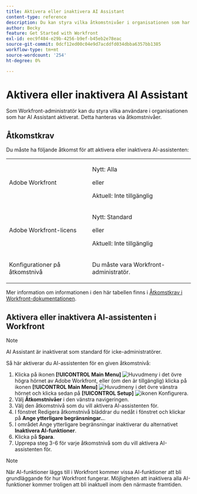 ```yaml
---
title: Aktivera eller inaktivera AI Assistant
content-type: reference
description: Du kan styra vilka åtkomstnivåer i organisationen som har tillgång till AI Assistant.
author: Becky
feature: Get Started with Workfront
exl-id: eec9f484-e29b-4256-b9ef-b45eb2e78eac
source-git-commit: 0dcf12ed00c04e9d7acddfd034dbba6357bb1385
workflow-type: tm+mt
source-wordcount: '254'
ht-degree: 0%

---
```


# Aktivera eller inaktivera AI Assistant

Som Workfront-administratör kan du styra vilka användare i organisationen som har AI Assistant aktiverat. Detta hanteras via åtkomstnivåer.

## Åtkomstkrav

Du måste ha följande åtkomst för att aktivera eller inaktivera AI-assistenten:

<table style="table-layout:auto"> 
 <col> 
 <col> 
 <tbody> 
  <tr> 
   <td role="rowheader">Adobe Workfront</td> 
   <td><p>Nytt: Alla</p>
       <p>eller</p>
       <p>Aktuell: Inte tillgänglig</p></td>
  </tr> 
  <tr> 
   <td role="rowheader">Adobe Workfront-licens</td> 
   <td><p>Nytt: Standard</p>
       <p>eller</p>
       <p>Aktuell: Inte tillgänglig</p></td>
  </tr> 
  <tr> 
   <td role="rowheader">Konfigurationer på åtkomstnivå</td> 
   <td> <p>Du måste vara Workfront-administratör.</p> </td> 
  </tr> 
 </tbody> 
</table>

Mer information om informationen i den här tabellen finns i [Åtkomstkrav i Workfront-dokumentationen](/help/quicksilver/administration-and-setup/add-users/access-levels-and-object-permissions/access-level-requirements-in-documentation.md).

## Aktivera eller inaktivera AI-assistenten i Workfront

>[!NOTE]
>
>AI Assistant är inaktiverat som standard för icke-administratörer.

Så här aktiverar du AI-assistenten för en given åtkomstnivå:

1. Klicka på ikonen **[!UICONTROL Main Menu]** ![Huvudmeny](/help/_includes/assets/main-menu-icon.png) i det övre högra hörnet av Adobe Workfront, eller (om den är tillgänglig) klicka på ikonen **[!UICONTROL Main Menu]** ![Huvudmeny](/help/_includes/assets/main-menu-icon-left-nav.png) i det övre vänstra hörnet och klicka sedan på **[!UICONTROL Setup]** ![ikonen Konfigurera](/help/_includes/assets/gear-icon-setup.png).
1. Välj **Åtkomstnivåer** i den vänstra navigeringen.
1. Välj den åtkomstnivå som du vill aktivera AI-assistenten för.
1. I fönstret Redigera åtkomstnivå bläddrar du nedåt i fönstret och klickar på **Ange ytterligare begränsningar..**.
1. I området Ange ytterligare begränsningar inaktiverar du alternativet **Inaktivera AI-funktioner**.
1. Klicka på **Spara**.
1. Upprepa steg 3-6 för varje åtkomstnivå som du vill aktivera AI-assistenten för.

>[!NOTE]
>
>När AI-funktioner läggs till i Workfront kommer vissa AI-funktioner att bli grundläggande för hur Workfront fungerar. Möjligheten att inaktivera alla AI-funktioner kommer troligen att bli inaktuell inom den närmaste framtiden.
